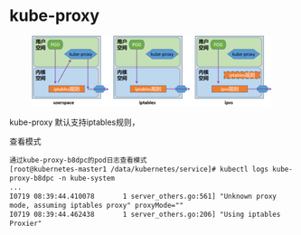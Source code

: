 # kube-proxy

<figure><img src="../../../../.gitbook/assets/image (3) (1) (1) (1).png" alt=""><figcaption></figcaption></figure>

kube-proxy 默认支持iptables规则，

查看模式

```
通过kube-proxy-b8dpc的pod日志查看模式
[root@kubernetes-master1 /data/kubernetes/service]# kubectl logs kube-proxy-b8dpc -n kube-system
...
I0719 08:39:44.410078       1 server_others.go:561] "Unknown proxy mode, assuming iptables proxy" proxyMode=""
I0719 08:39:44.462438       1 server_others.go:206] "Using iptables Proxier"
```
